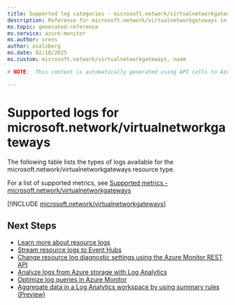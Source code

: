 ```yaml
---
title: Supported log categories - microsoft.network/virtualnetworkgateways
description: Reference for microsoft.network/virtualnetworkgateways in Azure Monitor Logs.
ms.topic: generated-reference
ms.service: azure-monitor
ms.author: orens
author: osalzberg
ms.date: 02/18/2025
ms.custom: microsoft.network/virtualnetworkgateways, naam

# NOTE:  This content is automatically generated using API calls to Azure. Any edits made on these files will be overwritten in the next run of the script. 

---
```





# Supported logs for microsoft.network/virtualnetworkgateways  
The following table lists the types of logs available for the microsoft.network/virtualnetworkgateways resource type.
  
  
  
For a list of supported metrics, see [Supported metrics - microsoft.network/virtualnetworkgateways](../supported-metrics/microsoft-network-virtualnetworkgateways-metrics.md)  
  

  
[!INCLUDE [microsoft.network/virtualnetworkgateways](~/reusable-content/ce-skilling/azure/includes/azure-monitor/reference/logs/microsoft-network-virtualnetworkgateways-logs-include.md)]  
  

## Next Steps

* [Learn more about resource logs](/azure/azure-monitor/essentials/platform-logs-overview)
* [Stream resource logs to Event Hubs](/azure/azure-monitor/essentials/resource-logs#send-to-azure-event-hubs)
* [Change resource log diagnostic settings using the Azure Monitor REST API](/rest/api/monitor/diagnosticsettings)
* [Analyze logs from Azure storage with Log Analytics](/azure/azure-monitor/essentials/resource-logs#send-to-log-analytics-workspace)
* [Optimize log queries in Azure Monitor](/azure/azure-monitor/logs/query-optimization)
* [Aggregate data in a Log Analytics workspace by using summary rules (Preview)](/azure/azure-monitor/logs/summary-rules)